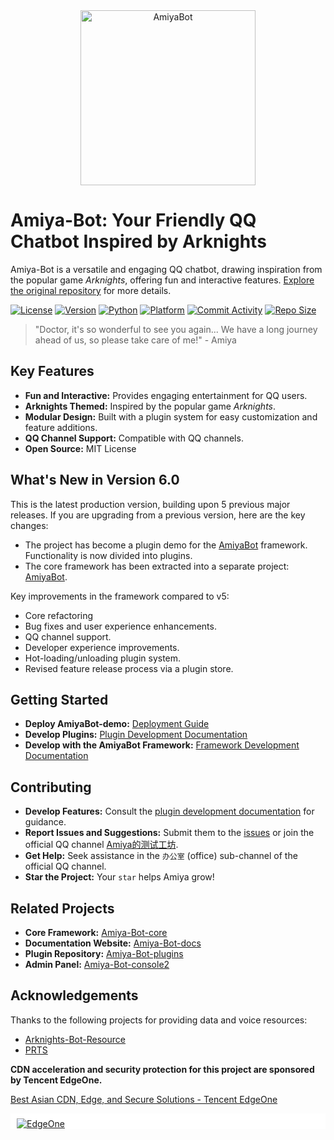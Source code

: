 <div align="center">
    <img alt="AmiyaBot" src="https://i0.hdslb.com/bfs/album/9dda3f738e0745014f2e878b8f0a4a21f341d877.png" width=280 height=280/>
</div>

# Amiya-Bot: Your Friendly QQ Chatbot Inspired by Arknights

Amiya-Bot is a versatile and engaging QQ chatbot, drawing inspiration from the popular game *Arknights*, offering fun and interactive features.  [Explore the original repository](https://github.com/AmiyaBot/Amiya-Bot) for more details.

[![License](https://img.shields.io/badge/license-MIT-green)](https://github.com/AmiyaBot/Amiya-Bot/blob/main/LICENSE)
[![Version](https://img.shields.io/badge/version-6.0-orange)](https://github.com/AmiyaBot/Amiya-Bot/releases)
[![Python](https://img.shields.io/badge/Python-3.10+-%233776AB?logo=python&logoColor=white)](https://www.python.org/)
[![Platform](https://img.shields.io/badge/platform-windows%20%7C%20macos%20%7C%20ubuntu-blueviolet)](https://github.com/AmiyaBot/Amiya-Bot)
[![Commit Activity](https://img.shields.io/github/commit-activity/m/AmiyaBot/Amiya-Bot?color=%23ff69b4)](https://github.com/AmiyaBot/Amiya-Bot/commits/main)
[![Repo Size](https://img.shields.io/github/repo-size/AmiyaBot/Amiya-Bot?color=%23ffeb3b)](https://github.com/AmiyaBot/Amiya-Bot)

> "Doctor, it's so wonderful to see you again... We have a long journey ahead of us, so please take care of me!" - Amiya

## Key Features

*   **Fun and Interactive:**  Provides engaging entertainment for QQ users.
*   **Arknights Themed:**  Inspired by the popular game *Arknights*.
*   **Modular Design:**  Built with a plugin system for easy customization and feature additions.
*   **QQ Channel Support:**  Compatible with QQ channels.
*   **Open Source:** MIT License

## What's New in Version 6.0

This is the latest production version, building upon 5 previous major releases. If you are upgrading from a previous version, here are the key changes:

*   The project has become a plugin demo for the [AmiyaBot](https://www.amiyabot.com/) framework. Functionality is now divided into plugins.
*   The core framework has been extracted into a separate project: [AmiyaBot](https://www.amiyabot.com/).

Key improvements in the framework compared to v5:

*   Core refactoring
*   Bug fixes and user experience enhancements.
*   QQ channel support.
*   Developer experience improvements.
*   Hot-loading/unloading plugin system.
*   Revised feature release process via a plugin store.

## Getting Started

*   **Deploy AmiyaBot-demo:** [Deployment Guide](https://www.amiyabot.com/guide/deploy/)
*   **Develop Plugins:** [Plugin Development Documentation](https://www.amiyabot.com/develop/plugin/)
*   **Develop with the AmiyaBot Framework:** [Framework Development Documentation](https://www.amiyabot.com/develop/basic/)

## Contributing

*   **Develop Features:**  Consult the [plugin development documentation](https://www.amiyabot.com/develop/plugin/) for guidance.
*   **Report Issues and Suggestions:**  Submit them to the [issues](../../issues) or join the official QQ channel [Amiya的测试工坊](https://qun.qq.com/qqweb/qunpro/share?_wv=3&_wwv=128&appChannel=share&inviteCode=1W4sJux&appChannel=share&businessType=9&from=181074&biz=ka&shareSource=5).
*   **Get Help:** Seek assistance in the `办公室` (office) sub-channel of the official QQ channel.
*   **Star the Project:** Your `star` helps Amiya grow!

## Related Projects

*   **Core Framework:** [Amiya-Bot-core](https://github.com/AmiyaBot/Amiya-Bot-core)
*   **Documentation Website:** [Amiya-Bot-docs](https://github.com/AmiyaBot/Amiya-Bot-docs)
*   **Plugin Repository:** [Amiya-Bot-plugins](https://github.com/AmiyaBot/Amiya-Bot-plugins)
*   **Admin Panel:** [Amiya-Bot-console2](https://github.com/AmiyaBot/Amiya-Bot-console2)

## Acknowledgements

Thanks to the following projects for providing data and voice resources:

*   [Arknights-Bot-Resource](https://github.com/yuanyan3060/Arknights-Bot-Resource)
*   [PRTS](http://prts.wiki/)

**CDN acceleration and security protection for this project are sponsored by Tencent EdgeOne.**

[Best Asian CDN, Edge, and Secure Solutions - Tencent EdgeOne](https://edgeone.ai/?from=github)

<div style="background: #fff; padding: 8px 10px 0 10px">
    <a href="https://edgeone.ai/?from=github">
        <img alt="EdgeOne" src="https://edgeone.ai/media/34fe3a45-492d-4ea4-ae5d-ea1087ca7b4b.png">
    </a>
</div>